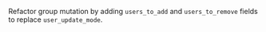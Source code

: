 Refactor group mutation by adding `users_to_add` and `users_to_remove` fields to replace `user_update_mode`.
